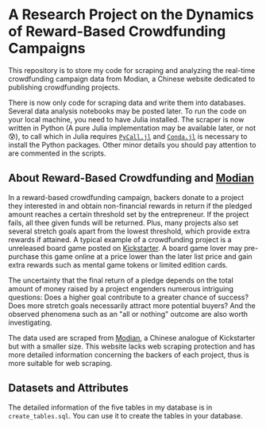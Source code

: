 # A Research Project on the Dynamics of Reward-Based Crowdfunding Campaigns

This repository is to store my code for scraping and analyzing the real-time crowdfunding campaign data from Modian, a Chinese website dedicated to publishing crowdfunding projects. 

There is now only code for scraping data and write them into databases. Several data analysis notebooks may be posted later. To run the code on your local machine, you need to have Julia installed. The scraper is now written in Python (A pure Julia implementation may be available later, or not :cold_sweat:), to call which in Julia requires [`PyCall.jl`](https://github.com/JuliaPy/PyCall.jl) and [`Conda.jl`](https://github.com/JuliaPy/Conda.jl) is necessary to install the Python packages. Other minor details you should pay attention to are commented in the scripts.

## About Reward-Based Crowdfunding and [Modian](https://www.modian.com/)
In a reward-based crowdfunding campaign, backers donate to a project they interested in and obtain non-financial rewards in return if the pledged amount reaches a certain threshold set by the entrepreneur. If the project fails, all thee given funds will be returned. Plus, many projects also set several stretch goals apart from the lowest threshold, which provide extra rewards if attained. A typical example of a crowdfunding project is a unreleased board game posted on [Kickstarter](https://www.kickstarter.com/). A board game lover may pre-purchase this game online at a price lower than the later list price and gain extra rewards such as mental game tokens or limited edition cards.

The uncertainty that the final return of a pledge depends on the total amount of money raised by a project engenders numerous intriguing questions: Does a higher goal contribute to a greater chance of success? Does more stretch goals necessarily attract more potential buyers? And the observed phenomena such as an "all or nothing" outcome are also worth investigating. 

The data used are scraped from [Modian](https://www.modian.com/), a Chinese analogue of Kickstarter but with a smaller size. This website lacks web scraping protection and has more detailed information concerning the backers of each project, thus is more suitable for web scraping.

## Datasets and Attributes
The detailed information of the five tables in my database is in `create_tables.sql`. You can use it to create the tables in your database.